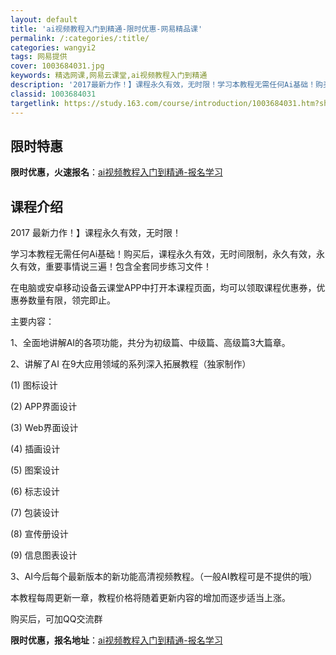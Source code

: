 ```yaml
---
layout: default
title: 'ai视频教程入门到精通-限时优惠-网易精品课'
permalink: /:categories/:title/
categories: wangyi2
tags: 网易提供
cover: 1003684031.jpg
keywords: 精选网课,网易云课堂,ai视频教程入门到精通
description: '2017最新力作！】课程永久有效，无时限！学习本教程无需任何Ai基础！购买后，课程永久有效，无时间限制，永久有效，永久有'
classid: 1003684031
targetlink: https://study.163.com/course/introduction/1003684031.htm?share=1&shareId=1025206652&utm_campaign=share&utm_medium=iphoneShare&utm_source=&utm_u=1025206652
---
```


## 限时特惠

**限时优惠，火速报名**：[ai视频教程入门到精通-报名学习](https://study.163.com/course/introduction/1003684031.htm?share=1&shareId=1025206652&utm_campaign=share&utm_medium=iphoneShare&utm_source=&utm_u=1025206652)

## 课程介绍

2017 最新力作！】课程永久有效，无时限！



学习本教程无需任何Ai基础！购买后，课程永久有效，无时间限制，永久有效，永久有效，重要事情说三遍！包含全套同步练习文件！



在电脑或安卓移动设备云课堂APP中打开本课程页面，均可以领取课程优惠券，优惠券数量有限，领完即止。

 

主要内容：

1、全面地讲解AI的各项功能，共分为初级篇、中级篇、高级篇3大篇章。

2、讲解了AI 在9大应用领域的系列深入拓展教程（独家制作）

(1) 图标设计 

(2) APP界面设计

(3) Web界面设计

(4) 插画设计

(5) 图案设计 

(6) 标志设计

(7) 包装设计

(8) 宣传册设计

(9) 信息图表设计

3、AI今后每个最新版本的新功能高清视频教程。（一般AI教程可是不提供的哦）



本教程每周更新一章，教程价格将随着更新内容的增加而逐步适当上涨。



购买后，可加QQ交流群

**限时优惠，报名地址**：[ai视频教程入门到精通-报名学习](https://study.163.com/course/introduction/1003684031.htm?share=1&shareId=1025206652&utm_campaign=share&utm_medium=iphoneShare&utm_source=&utm_u=1025206652)

